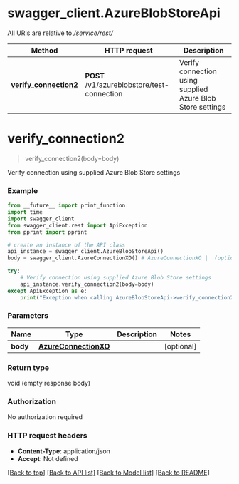 # swagger_client.AzureBlobStoreApi

All URIs are relative to _/service/rest/_

| Method                                                            | HTTP request                                | Description                                                |
| ----------------------------------------------------------------- | ------------------------------------------- | ---------------------------------------------------------- |
| [**verify_connection2**](AzureBlobStoreApi.md#verify_connection2) | **POST** /v1/azureblobstore/test-connection | Verify connection using supplied Azure Blob Store settings |

# **verify_connection2**

> verify_connection2(body=body)

Verify connection using supplied Azure Blob Store settings

### Example

```python
from __future__ import print_function
import time
import swagger_client
from swagger_client.rest import ApiException
from pprint import pprint

# create an instance of the API class
api_instance = swagger_client.AzureBlobStoreApi()
body = swagger_client.AzureConnectionXO() # AzureConnectionXO |  (optional)

try:
    # Verify connection using supplied Azure Blob Store settings
    api_instance.verify_connection2(body=body)
except ApiException as e:
    print("Exception when calling AzureBlobStoreApi->verify_connection2: %s\n" % e)
```

### Parameters

| Name     | Type                                          | Description | Notes      |
| -------- | --------------------------------------------- | ----------- | ---------- |
| **body** | [**AzureConnectionXO**](AzureConnectionXO.md) |             | [optional] |

### Return type

void (empty response body)

### Authorization

No authorization required

### HTTP request headers

- **Content-Type**: application/json
- **Accept**: Not defined

[[Back to top]](#) [[Back to API list]](../README.md#documentation-for-api-endpoints) [[Back to Model list]](../README.md#documentation-for-models) [[Back to README]](../README.md)
